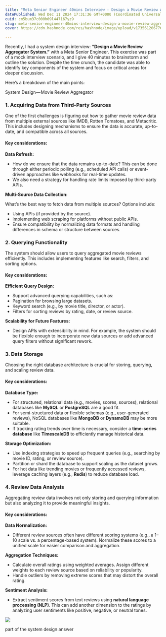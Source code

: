 ```yaml
---
title: "Meta Senior Engineer 40mins Interview - Design a Movie Review Aggregator System"
datePublished: Wed Dec 11 2024 17:31:36 GMT+0000 (Coordinated Universal Time)
cuid: cm5bum37c000h09l447167yz9
slug: meta-senior-engineer-40mins-interview-design-a-movie-review-aggregator-system-a11054bf6ebe
cover: https://cdn.hashnode.com/res/hashnode/image/upload/v1735612067767/72aa89a0-5d55-4118-91b8-d6c6d5dec744.png

---
```


Recently, I had a system design interview: **“Design a Movie Review Aggregator System.”** with a Meta Senior Engineer. This exercise was part of a mock interview scenario, and I give 40 minutes to brainstorm and outline the solution. Despite the time crunch, the candidate was able to identify key components of the system and focus on critical areas for deeper discussion.

Here’s a breakdown of the main points:

System Design — Movie Review Aggregator

### 1\. Acquiring Data from Third-Party Sources

One of the first challenges is figuring out how to gather movie review data from multiple external sources like IMDB, Rotten Tomatoes, and Metacritic. This includes designing mechanisms to ensure the data is accurate, up-to-date, and compatible across all sources.

#### Key considerations:

**Data Refresh:**

*   How do we ensure that the data remains up-to-date? This can be done through either periodic polling (e.g., scheduled API calls) or event-driven approaches like webhooks for real-time updates.
*   We also need a strategy for handling rate limits imposed by third-party APIs.

**Multi-Source Data Collection:**

What’s the best way to fetch data from multiple sources? Options include:

*   Using APIs (if provided by the source).
*   Implementing web scraping for platforms without public APIs.
*   Ensure compatibility by normalizing data formats and handling differences in schema or structure between sources.

### 2\. Querying Functionality

The system should allow users to query aggregated movie reviews efficiently. This includes implementing features like search, filters, and sorting options.

#### Key considerations:

**Efficient Query Design:**

*   Support advanced querying capabilities, such as:
*   Pagination for browsing large datasets.
*   Keyword search (e.g., by movie title, director, or actor).
*   Filters for sorting reviews by rating, date, or review source.

**Scalability for Future Features:**

*   Design APIs with extensibility in mind. For example, the system should be flexible enough to incorporate new data sources or add advanced query filters without significant rework.

### 3\. Data Storage

Choosing the right database architecture is crucial for storing, querying, and scaling review data.

#### Key considerations:

**Database Type:**

*   For structured, relational data (e.g., movies, scores, sources), relational databases like **MySQL** or **PostgreSQL** are a good fit.
*   For semi-structured data or flexible schemas (e.g., user-generated reviews), NoSQL databases like **MongoDB** or **DynamoDB** may be more suitable.
*   If tracking rating trends over time is necessary, consider a **time-series database** like **TimescaleDB** to efficiently manage historical data.

**Storage Optimization:**

*   Use indexing strategies to speed up frequent queries (e.g., searching by movie ID, rating, or review source).
*   Partition or shard the database to support scaling as the dataset grows.
*   For hot data like trending movies or frequently accessed reviews, leverage caching layers (e.g., **Redis**) to reduce database load.

### 4\. Review Data Analysis

Aggregating review data involves not only storing and querying information but also analyzing it to provide meaningful insights.

#### Key considerations:

**Data Normalization:**

*   Different review sources often have different scoring systems (e.g., a 1–10 scale vs. a percentage-based system). Normalize these scores to a unified scale for easier comparison and aggregation.

**Aggregation Techniques:**

*   Calculate overall ratings using weighted averages. Assign different weights to each review source based on reliability or popularity.
*   Handle outliers by removing extreme scores that may distort the overall rating.

**Sentiment Analysis:**

*   Extract sentiment scores from text reviews using **natural language processing (NLP)**. This can add another dimension to the ratings by analyzing user sentiments like positive, negative, or neutral tones.

![](https://cdn.hashnode.com/res/hashnode/image/upload/v1735612066008/cfe9986c-b47b-49e1-b0ff-202e3577638f.png)

part of the system design answer